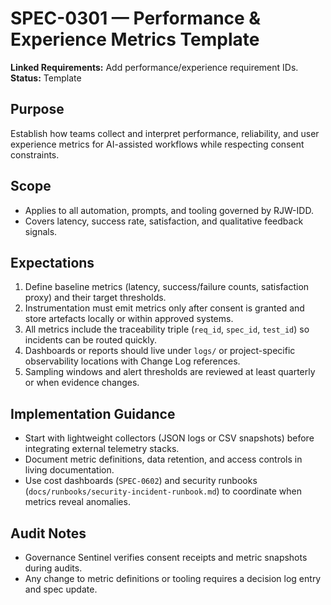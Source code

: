 # SPEC-0301 — Performance & Experience Metrics Template

**Linked Requirements:** Add performance/experience requirement IDs.  
**Status:** Template

## Purpose
Establish how teams collect and interpret performance, reliability, and user experience metrics for AI-assisted workflows while respecting consent constraints.

## Scope
- Applies to all automation, prompts, and tooling governed by RJW-IDD.
- Covers latency, success rate, satisfaction, and qualitative feedback signals.

## Expectations
1. Define baseline metrics (latency, success/failure counts, satisfaction proxy) and their target thresholds.
2. Instrumentation must emit metrics only after consent is granted and store artefacts locally or within approved systems.
3. All metrics include the traceability triple (`req_id`, `spec_id`, `test_id`) so incidents can be routed quickly.
4. Dashboards or reports should live under `logs/` or project-specific observability locations with Change Log references.
5. Sampling windows and alert thresholds are reviewed at least quarterly or when evidence changes.

## Implementation Guidance
- Start with lightweight collectors (JSON logs or CSV snapshots) before integrating external telemetry stacks.
- Document metric definitions, data retention, and access controls in living documentation.
- Use cost dashboards (`SPEC-0602`) and security runbooks (`docs/runbooks/security-incident-runbook.md`) to coordinate when metrics reveal anomalies.

## Audit Notes
- Governance Sentinel verifies consent receipts and metric snapshots during audits.
- Any change to metric definitions or tooling requires a decision log entry and spec update.
